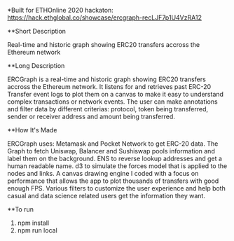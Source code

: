 *Built for ETHOnline 2020 hackaton: https://hack.ethglobal.co/showcase/ercgraph-recLJF7p1U4VzRA12

**Short Description

Real-time and historic graph showing ERC20 transfers accross the Ethereum network

**Long Description

ERCGraph is a real-time and historic graph showing ERC20 transfers accross the Ethereum network.
It listens for and retrieves past ERC-20 Transfer event logs to plot them on a canvas to make it easy to understand complex transactions or network events.
The user can make annotations and filter data by different criterias: protocol, token being transferred, sender or receiver address and amount being transferred.

**How It's Made

ERCGraph uses:
Metamask and Pocket Network to get ERC-20 data.
The Graph to fetch Uniswap, Balancer and Sushiswap pools information and label them on the background.
ENS to reverse lookup addresses and get a human readable name.
d3 to simulate the forces model that is applied to the nodes and links.
A canvas drawing engine I coded with a focus on performance that allows the app to plot thousands of transfers with good enough FPS.
Various filters to customize the user experience and help both casual and data science related users get the information they want.

**To run

1. npm install
2. npm run local

